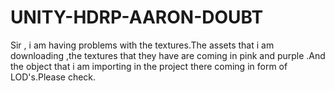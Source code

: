 # UNITY-HDRP-AARON-DOUBT
Sir , i am having problems with the textures.The assets that i am downloading ,the textures that they have are coming in pink and purple .And  the object that i am importing in the project there coming in form of LOD's.Please check.
